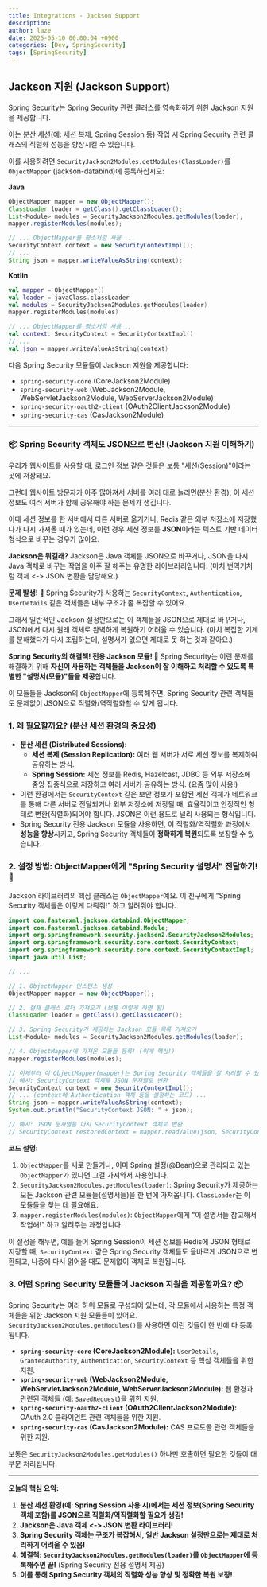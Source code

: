 ```yaml
---
title: Integrations - Jackson Support
description: 
author: laze
date: 2025-05-10 00:00:04 +0900
categories: [Dev, SpringSecurity]
tags: [SpringSecurity]
---
```

## Jackson 지원 (Jackson Support)

Spring Security는 Spring Security 관련 클래스를 영속화하기 위한 Jackson 지원을 제공합니다.

이는 분산 세션(예: 세션 복제, Spring Session 등) 작업 시 Spring Security 관련 클래스의 직렬화 성능을 향상시킬 수 있습니다.

이를 사용하려면 `SecurityJackson2Modules.getModules(ClassLoader)`를 `ObjectMapper` (jackson-databind)에 등록하십시오:

**Java**

```java
ObjectMapper mapper = new ObjectMapper();
ClassLoader loader = getClass().getClassLoader();
List<Module> modules = SecurityJackson2Modules.getModules(loader);
mapper.registerModules(modules);

// ... ObjectMapper를 평소처럼 사용 ...
SecurityContext context = new SecurityContextImpl();
// ...
String json = mapper.writeValueAsString(context);
```

**Kotlin**

```kotlin
val mapper = ObjectMapper()
val loader = javaClass.classLoader
val modules = SecurityJackson2Modules.getModules(loader)
mapper.registerModules(modules)

// ... ObjectMapper를 평소처럼 사용 ...
val context: SecurityContext = SecurityContextImpl()
// ...
val json = mapper.writeValueAsString(context)
```

다음 Spring Security 모듈들이 Jackson 지원을 제공합니다:

- `spring-security-core` (CoreJackson2Module)
- `spring-security-web` (WebJackson2Module, WebServletJackson2Module, WebServerJackson2Module)
- `spring-security-oauth2-client` (OAuth2ClientJackson2Module)
- `spring-security-cas` (CasJackson2Module)

---

### 📦 Spring Security 객체도 JSON으로 변신! (Jackson 지원 이해하기)

우리가 웹사이트를 사용할 때, 로그인 정보 같은 것들은 보통 "세션(Session)"이라는 곳에 저장돼요.

그런데 웹사이트 방문자가 아주 많아져서 서버를 여러 대로 늘리면(분산 환경), 이 세션 정보도 여러 서버가 함께 공유해야 하는 문제가 생깁니다.

이때 세션 정보를 한 서버에서 다른 서버로 옮기거나, Redis 같은 외부 저장소에 저장했다가 다시 가져올 때가 있는데, 이런 경우 세션 정보를 **JSON**이라는 텍스트 기반 데이터 형식으로 바꾸는 경우가 많아요.

**Jackson은 뭐길래?**
Jackson은 Java 객체를 JSON으로 바꾸거나, JSON을 다시 Java 객체로 바꾸는 작업을 아주 잘 해주는 유명한 라이브러리입니다. (마치 번역기처럼 객체 <-> JSON 변환을 담당해요.)

**문제 발생! 🚨**
Spring Security가 사용하는 `SecurityContext`, `Authentication`, `UserDetails` 같은 객체들은 내부 구조가 좀 복잡할 수 있어요.

그래서 일반적인 Jackson 설정만으로는 이 객체들을 JSON으로 제대로 바꾸거나, JSON에서 다시 원래 객체로 완벽하게 복원하기 어려울 수 있습니다. (마치 복잡한 기계를 분해했다가 다시 조립하는데, 설명서가 없으면 제대로 못 하는 것과 같아요.)

**Spring Security의 해결책! 전용 Jackson 모듈! 🧩**
Spring Security는 이런 문제를 해결하기 위해 **자신이 사용하는 객체들을 Jackson이 잘 이해하고 처리할 수 있도록 특별한 "설명서(모듈)"들을 제공**합니다.

이 모듈들을 Jackson의 `ObjectMapper`에 등록해주면, Spring Security 관련 객체들도 문제없이 JSON으로 직렬화/역직렬화할 수 있게 됩니다.

### 1. 왜 필요할까요? (분산 세션 환경의 중요성)

- **분산 세션 (Distributed Sessions):**
  - **세션 복제 (Session Replication):** 여러 웹 서버가 서로 세션 정보를 복제하여 공유하는 방식.
  - **Spring Session:** 세션 정보를 Redis, Hazelcast, JDBC 등 외부 저장소에 중앙 집중식으로 저장하고 여러 서버가 공유하는 방식. (요즘 많이 사용!)
- 이런 환경에서는 `SecurityContext` 같은 보안 정보가 포함된 세션 객체가 네트워크를 통해 다른 서버로 전달되거나 외부 저장소에 저장될 때, 효율적이고 안정적인 형태로 변환(직렬화)되어야 합니다. JSON은 이런 용도로 널리 사용되는 형식입니다.
- Spring Security 전용 Jackson 모듈을 사용하면, 이 직렬화/역직렬화 과정에서 **성능을 향상**시키고, Spring Security 객체들이 **정확하게 복원**되도록 보장할 수 있습니다.

### 2. 설정 방법: ObjectMapper에게 "Spring Security 설명서" 전달하기! 📜

Jackson 라이브러리의 핵심 클래스는 `ObjectMapper`예요. 이 친구에게 "Spring Security 객체들은 이렇게 다뤄줘!" 하고 알려줘야 합니다.

```java
import com.fasterxml.jackson.databind.ObjectMapper;
import com.fasterxml.jackson.databind.Module;
import org.springframework.security.jackson2.SecurityJackson2Modules;
import org.springframework.security.core.context.SecurityContext;
import org.springframework.security.core.context.SecurityContextImpl;
import java.util.List;

// ...

// 1. ObjectMapper 인스턴스 생성
ObjectMapper mapper = new ObjectMapper();

// 2. 현재 클래스 로더 가져오기 (보통 이렇게 하면 됨)
ClassLoader loader = getClass().getClassLoader();

// 3. Spring Security가 제공하는 Jackson 모듈 목록 가져오기
List<Module> modules = SecurityJackson2Modules.getModules(loader);

// 4. ObjectMapper에 가져온 모듈들 등록! (이게 핵심!)
mapper.registerModules(modules);

// 이제부터 이 ObjectMapper(mapper)는 Spring Security 객체들을 잘 처리할 수 있어요!
// 예시: SecurityContext 객체를 JSON 문자열로 변환
SecurityContext context = new SecurityContextImpl();
// ... (context에 Authentication 객체 등을 설정하는 코드) ...
String json = mapper.writeValueAsString(context);
System.out.println("SecurityContext JSON: " + json);

// 예시: JSON 문자열을 다시 SecurityContext 객체로 변환
// SecurityContext restoredContext = mapper.readValue(json, SecurityContextImpl.class);
```

**코드 설명:**

1. `ObjectMapper`를 새로 만들거나, 이미 Spring 설정(@Bean)으로 관리되고 있는 `ObjectMapper`가 있다면 그걸 가져와서 사용합니다.
2. `SecurityJackson2Modules.getModules(loader)`: Spring Security가 제공하는 모든 Jackson 관련 모듈들(설명서들)을 한 번에 가져옵니다. `ClassLoader`는 이 모듈들을 찾는 데 필요해요.
3. `mapper.registerModules(modules)`: `ObjectMapper`에게 "이 설명서들 참고해서 작업해!" 하고 알려주는 과정입니다.

이 설정을 해두면, 예를 들어 Spring Session이 세션 정보를 Redis에 JSON 형태로 저장할 때, `SecurityContext` 같은 Spring Security 객체들도 올바르게 JSON으로 변환되고, 나중에 다시 읽어올 때도 문제없이 객체로 복원됩니다.

### 3. 어떤 Spring Security 모듈들이 Jackson 지원을 제공할까요? 📦

Spring Security는 여러 하위 모듈로 구성되어 있는데, 각 모듈에서 사용하는 특정 객체들을 위한 Jackson 지원 모듈들이 있어요. `SecurityJackson2Modules.getModules()`를 사용하면 이런 것들이 한 번에 다 등록됩니다.

- **`spring-security-core` (CoreJackson2Module):** `UserDetails`, `GrantedAuthority`, `Authentication`, `SecurityContext` 등 핵심 객체들을 위한 지원.
- **`spring-security-web` (WebJackson2Module, WebServletJackson2Module, WebServerJackson2Module):** 웹 환경과 관련된 객체들 (예: `SavedRequest`)을 위한 지원.
- **`spring-security-oauth2-client` (OAuth2ClientJackson2Module):** OAuth 2.0 클라이언트 관련 객체들을 위한 지원.
- **`spring-security-cas` (CasJackson2Module):** CAS 프로토콜 관련 객체들을 위한 지원.

보통은 `SecurityJackson2Modules.getModules()` 하나만 호출하면 필요한 것들이 대부분 처리됩니다.

---

**오늘의 핵심 요약:**

1. **분산 세션 환경(예: Spring Session 사용 시)에서는 세션 정보(Spring Security 객체 포함)를 JSON으로 직렬화/역직렬화할 필요가 생김!**
2. **Jackson은 Java 객체 <-> JSON 변환 라이브러리!**
3. **Spring Security 객체는 구조가 복잡해서, 일반 Jackson 설정만으로는 제대로 처리하기 어려울 수 있음!**
4. **해결책: `SecurityJackson2Modules.getModules(loader)`를 `ObjectMapper`에 등록해주면 끝!** (Spring Security 전용 설명서 제공)
5. **이를 통해 Spring Security 객체의 직렬화 성능 향상 및 정확한 복원 보장!**
